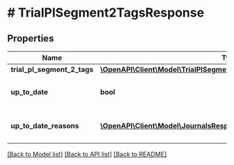 # # TrialPlSegment2TagsResponse

## Properties

Name | Type | Description | Notes
------------ | ------------- | ------------- | -------------
**trial_pl_segment_2_tags** | [**\OpenAPI\Client\Model\TrialPlSegment2TagsResponseTrialPlSegment2Tags**](TrialPlSegment2TagsResponseTrialPlSegment2Tags.md) |  |
**up_to_date** | **bool** | 集計結果が最新かどうか |
**up_to_date_reasons** | [**\OpenAPI\Client\Model\JournalsResponseJournalsUpToDateReasons[]**](JournalsResponseJournalsUpToDateReasons.md) | 集計が最新でない場合の要因情報 | [optional]

[[Back to Model list]](../../README.md#models) [[Back to API list]](../../README.md#endpoints) [[Back to README]](../../README.md)
